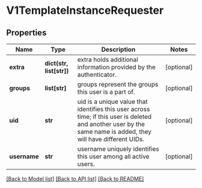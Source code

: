 # V1TemplateInstanceRequester

## Properties
Name | Type | Description | Notes
------------ | ------------- | ------------- | -------------
**extra** | **dict(str, list[str])** | extra holds additional information provided by the authenticator. | [optional] 
**groups** | **list[str]** | groups represent the groups this user is a part of. | [optional] 
**uid** | **str** | uid is a unique value that identifies this user across time; if this user is deleted and another user by the same name is added, they will have different UIDs. | [optional] 
**username** | **str** | username uniquely identifies this user among all active users. | [optional] 

[[Back to Model list]](../README.md#documentation-for-models) [[Back to API list]](../README.md#documentation-for-api-endpoints) [[Back to README]](../README.md)


